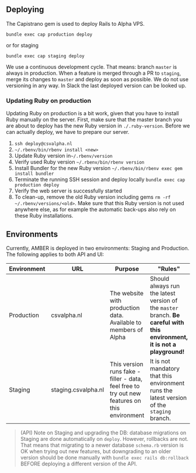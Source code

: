 ## Deploying
The Capistrano gem is used to deploy Rails to Alpha VPS.

    bundle exec cap production deploy

or for staging

    bundle exec cap staging deploy

We use a continuous development cycle. That means: branch `master` is always in production. When a feature is merged through a PR to `staging`, merge its changes to `master` and deploy as soon as possible. We do not use versioning in any way. In Slack the last deployed version can be looked up.

### Updating Ruby on production
Updating Ruby on production is a bit work, given that you have to install Ruby manually on the server. First, make sure that the master branch you are about to deploy has the new Ruby version in `./.ruby-version`. Before we can actually deploy, we have to prepare our server.

1. `ssh deploy@csvalpha.nl`
2. `~/.rbenv/bin/rbenv install <new>`
3. Update Ruby version in`~/.rbenv/version`
4. Verify used Ruby version `~/.rbenv/bin/rbenv version`
5. Install Bundler for the new Ruby version `~/.rbenv/bin/rbenv exec gem install bundler`
6. Terminate the running SSH session and deploy locally `bundle exec cap production deploy`
7. Verify the web server is successfully started
8. To clean-up, remove the old Ruby version including gems `rm -rf ~/.rbenv/versions/<old>`. Make sure that this Ruby version is not used anywhere else, as for example the automatic back-ups also rely on these Ruby installations.


## Environments
Currently, AMBER is deployed in two environments: Staging and Production. The following applies to both API and UI:

| Environment | URL                 | Purpose                                                         | "Rules" |
| ----------- | ------------------- | --------------------------------------------------------------- | ------- |
| Production  | csvalpha.nl         | The website with production data. Available to members of Alpha | Should always run the latest version of the `master` branch. **Be careful with this environment, it is not a playground!** |
| Staging     | staging.csvalpha.nl | This version runs fake - filler - data, feel free to try out new features on this environment | It is not mandatory that this environment runs the latest version of the `staging` branch. |

> (API) Note on Staging and upgrading the DB: database migrations on Staging are done automatically on `deploy`. However, rollbacks are not. That means that migrating to a newer database `schema.rb` version is OK when trying out new features, but downgrading to an older version should be done manually with `bundle exec rails db:rollback` BEFORE deploying a different version of the API.
